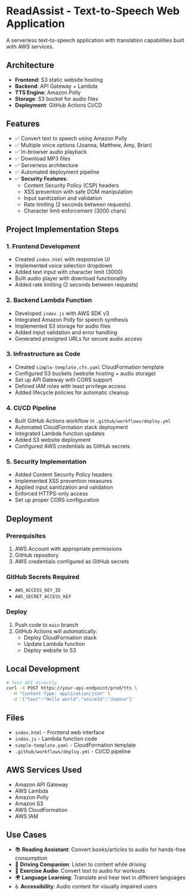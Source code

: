 # ReadAssist - Text-to-Speech Web Application

A serverless text-to-speech application with translation capabilities built with AWS services.

## Architecture

- **Frontend**: S3 static website hosting
- **Backend**: API Gateway + Lambda
- **TTS Engine**: Amazon Polly
- **Storage**: S3 bucket for audio files
- **Deployment**: GitHub Actions CI/CD

## Features

- ✅ Convert text to speech using Amazon Polly
- ✅ Multiple voice options (Joanna, Matthew, Amy, Brian)
- ✅ In-browser audio playback
- ✅ Download MP3 files
- ✅ Serverless architecture
- ✅ Automated deployment pipeline
- ✅ **Security Features**:
  - Content Security Policy (CSP) headers
  - XSS prevention with safe DOM manipulation
  - Input sanitization and validation
  - Rate limiting (2 seconds between requests)
  - Character limit enforcement (3000 chars)

## Project Implementation Steps

### 1. Frontend Development
- Created `index.html` with responsive UI
- Implemented voice selection dropdown
- Added text input with character limit (3000)
- Built audio player with download functionality
- Added rate limiting (2 seconds between requests)

### 2. Backend Lambda Function
- Developed `index.js` with AWS SDK v3
- Integrated Amazon Polly for speech synthesis
- Implemented S3 storage for audio files
- Added input validation and error handling
- Generated presigned URLs for secure audio access

### 3. Infrastructure as Code
- Created `simple-template.cfn.yaml` CloudFormation template
- Configured S3 buckets (website hosting + audio storage)
- Set up API Gateway with CORS support
- Defined IAM roles with least privilege access
- Added lifecycle policies for automatic cleanup

### 4. CI/CD Pipeline
- Built GitHub Actions workflow in `.github/workflows/deploy.yml`
- Automated CloudFormation stack deployment
- Integrated Lambda function updates
- Added S3 website deployment
- Configured AWS credentials as GitHub secrets

### 5. Security Implementation
- Added Content Security Policy headers
- Implemented XSS prevention measures
- Applied input sanitization and validation
- Enforced HTTPS-only access
- Set up proper CORS configuration

## Deployment

### Prerequisites

1. AWS Account with appropriate permissions
2. GitHub repository
3. AWS credentials configured as GitHub secrets

### GitHub Secrets Required

- `AWS_ACCESS_KEY_ID`
- `AWS_SECRET_ACCESS_KEY`

### Deploy

1. Push code to `main` branch
2. GitHub Actions will automatically:
   - Deploy CloudFormation stack
   - Update Lambda function
   - Deploy website to S3

## Local Development

```bash
# Test API directly
curl -X POST https://your-api-endpoint/prod/tts \
  -H "Content-Type: application/json" \
  -d '{"text":"Hello world","voiceId":"Joanna"}'
```

## Files

- `index.html` - Frontend web interface
- `index.js` - Lambda function code
- `simple-template.yaml` - CloudFormation template
- `.github/workflows/deploy.yml` - CI/CD pipeline

## AWS Services Used

- Amazon API Gateway
- AWS Lambda
- Amazon Polly
- Amazon S3
- AWS CloudFormation
- AWS IAM

## Use Cases

- 📚 **Reading Assistant**: Convert books/articles to audio for hands-free consumption
- 🚗 **Driving Companion**: Listen to content while driving
- 🏃 **Exercise Audio**: Convert text to audio for workouts
- 🌍 **Language Learning**: Translate and hear text in different languages
- ♿ **Accessibility**: Audio content for visually impaired users

